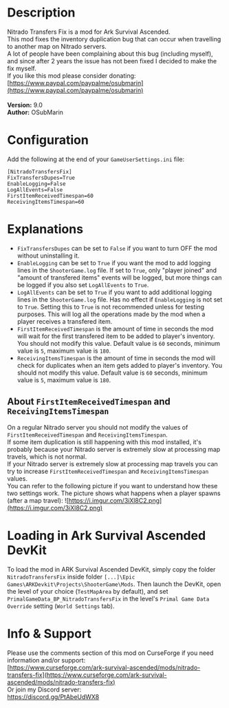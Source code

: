 # Description

Nitrado Transfers Fix is a mod for Ark Survival Ascended.<br>
This mod fixes the inventory duplication bug that can occur when travelling to another map on Nitrado servers.<br>
A lot of people have been complaining about this bug (including myself), and since after 2 years the issue has not been fixed I decided to make the fix myself.<br>
If you like this mod please consider donating: [https://www.paypal.com/paypalme/osubmarin](https://www.paypal.com/paypalme/osubmarin)<br>
<br>
<strong>Version:</strong> 9.0<br>
<strong>Author:</strong> OSubMarin



# Configuration

Add the following at the end of your `GameUserSettings.ini` file:

```
[NitradoTransfersFix]
FixTransfersDupes=True
EnableLogging=False
LogAllEvents=False
FirstItemReceivedTimespan=60
ReceivingItemsTimespan=60
```



# Explanations

- `FixTransfersDupes` can be set to `False` if you want to turn OFF the mod without uninstalling it.
- `EnableLogging` can be set to `True` if you want the mod to add logging lines in the `ShooterGame.log` file. If set to `True`, only "player joined" and "amount of transfered items" events will be logged, but more things can be logged if you also set `LogAllEvents` to `True`.
- `LogAllEvents` can be set to `True` if you want to add additional logging lines in the `ShooterGame.log` file. Has no effect if `EnableLogging` is not set to `True`. Setting this to `True` is not recommended unless for testing purposes. This will log all the operations made by the mod when a player receives a transfered item.
- `FirstItemReceivedTimespan` is the amount of time in seconds the mod will wait for the first transfered item to be added to player's inventory. You should not modify this value. Default value is `60` seconds, minimum value is `5`, maximum value is `180`.
- `ReceivingItemsTimespan` is the amount of time in seconds the mod will check for duplicates when an item gets added to player's inventory. You should not modify this value. Default value is `60` seconds, minimum value is `5`, maximum value is `180`.

## About `FirstItemReceivedTimespan` and `ReceivingItemsTimespan`

On a regular Nitrado server you should not modify the values of `FirstItemReceivedTimespan` and `ReceivingItemsTimespan`.<br>
If some item duplication is still happening with this mod installed, it's probably because your Nitrado server is extremely slow at processing map travels, which is not normal.<br>
If your Nitrado server is extremely slow at processing map travels you can try to increase `FirstItemReceivedTimespan` and `ReceivingItemsTimespan` values.<br>
You can refer to the following picture if you want to understand how these two settings work. The picture shows what happens when a player spawns (after a map travel):
![https://i.imgur.com/3iXl8C2.png](https://i.imgur.com/3iXl8C2.png)



# Loading in Ark Survival Ascended DevKit

To load the mod in ARK Survival Ascended DevKit, simply copy the folder `NitradoTransfersFix` inside folder `[...]\Epic Games\ARKDevkit\Projects\ShooterGame\Mods`.
Then launch the DevKit, open the level of your choice (`TestMapArea` by default), and set `PrimalGameData_BP_NitradoTransfersFix` in the level's `Primal Game Data Override` setting (`World Settings` tab).



# Info & Support

Please use the comments section of this mod on CurseForge if you need information and/or support:<br>
[https://www.curseforge.com/ark-survival-ascended/mods/nitrado-transfers-fix](https://www.curseforge.com/ark-survival-ascended/mods/nitrado-transfers-fix)<br>
Or join my Discord server:<br>
https://discord.gg/PtAbeUdWX8

<br>
